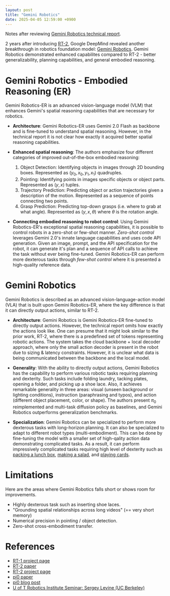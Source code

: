```yaml
---
layout: post
title: "Gemini Robotics"
date: 2025-04-05 12:59:00 +0900
---
```


Notes after reviewing [Gemini Robotics technical report](https://storage.googleapis.com/deepmind-media/gemini-robotics/gemini_robotics_report.pdf).

2 years after introducing [RT-2](https://deepmind.google/discover/blog/rt-2-new-model-translates-vision-and-language-into-action/), Google DeepMind revealed another breakthrough in robotics foundation model: [Gemini Robotics](https://deepmind.google/discover/blog/gemini-robotics-brings-ai-into-the-physical-world/).
Gemini Robotics demonstrated enhanced capabilites compared to RT-2 - better generalizability, planning capabilities, and general embodied reasoning.

<!--more-->

# Gemini Robotics - Embodied Reasoning (ER)

Gemini Robotics-ER is an advanced vision-language model (VLM) that enhances Gemini's spatial reasoning capabilities that are necessary for robotics.

* **Architecture**: Gemini Robotics-ER uses Gemini 2.0 Flash as backbone and is fine-tuned to understand spatial reasoning. However, in the technical report it is not clear how exactly it acquired better spatial reasoning capabilities.

* **Enhanced spatial reasoning**: The authors emphasize four different categories of improved out-of-the-box embodied reasoning:
  1. Object Detection: Identifying objects in images through 2D bounding boxes. Represented as $(y_0, x_0, y_1, x_1)$ quadruples.
  2. Pointing: Identifying points in images specific objects or object parts. Represented as $(y, x)$ tuples.
  3. Trajectory Prediction: Predicting object or action trajectories given a description of the motion. Represented as a sequence of points connecting two points.
  4. Grasp Prediction: Predicting top-down grasps (i.e. where to grab at what angle). Represented as $(y, x, \theta)$ where $\theta$ is the rotation angle.

* **Connecting embodied reasoning to robot control**: Using Gemini Robotics-ER's exceptional spatial reasoning capabilities, it is possible to control robots in a zero-shot or few-shot manner. 
  _Zero-shot control_ leverages Gemini 2.0's innate language capabilities and uses code API generation. Given an image, prompt, and the API specification for the robot, it can generate it's plan and a sequence of API calls to achieve the task without ever being fine-tuned. Gemini Robotics-ER can perform more dexterous tasks through _few-shot control_ where it is presented a high-quality reference data.

# Gemini Robotics

Gemini Robotics is described as an advanced vision-language-action model (VLA) that is built upon Gemini Robotics-ER, where the key difference is that it can directly output actions, similar to RT-2.

* **Architecture**: Gemini Robotics is Gemini Robotics-ER fine-tuned to directly output actions. However, the technical report omits how exactly the actions look like. One can presume that it might look similar to the prior work, RT-2, where there is a predefined set of tokens representing robotic actions. The system takes the cloud backbone + local decoder approach, where only the small action decoder is present in the robot due to sizing & latency constraints. However, it is unclear what data is being communicated between the backbone and the local model.

* **Generality**: With the ability to directly output actions, Gemini Robotics has the capability to perform various robotic tasks requiring planning and dexterity. Such tasks include folding laundry, tacking plates, opening a folder, and picking up a shoe lace. Also, it achieves remarkable generality in three areas: visual (unseen background or lighting conditions), instruction (paraphrasing and typos), and action (different object placement, color, or shape). The authors present $\pi_0$ reimplemented and multi-task diffusion policy as baselines, and Gemini Robotics outperforms generalization benchmarks.

* **Specialization**: Gemini Robotics can be specialized to perform more dexterous tasks with long-horizon planning. It can also be specialized to adapt to different robot types (multi-embodiment). This can be done by fine-tuning the model with a smaller set of high-qality action data demonstrating complicated tasks. As a result, it can perform impressively complicated tasks requiring high level of dexterity such as [packing a lunch box](https://www.youtube.com/watch?v=m-G4-slYcGE), [making a salad](https://www.youtube.com/watch?v=1r2GqaGyyIA), and [playing cards](https://www.youtube.com/watch?v=1Dkdyrt6bt0).

# Limitations

Here are the areas where Gemini Robotics falls short or shows room for improvements.

* Highly dexterous task such as inserting shoe laces.
* "Grounding spatial relationships across long videos" (== very short memory)
* Numerical precision in pointing / object detection.
* Zero-shot cross-embodiment transfer.

# References

* [RT-1 project page](https://robotics-transformer1.github.io/)
* [RT-2 paper](https://robotics-transformer2.github.io/assets/rt2.pdf)
* [RT-2 project page](https://robotics-transformer2.github.io/)
* [pi0 paper](https://www.physicalintelligence.company/download/pi0.pdf)
* [pi0 blog post](https://www.physicalintelligence.company/blog/pi0)
* [U of T Robotics Institute Seminar: Sergey Levine (UC Berkeley)](https://www.youtube.com/watch?v=EYLdC3a0NHw)
